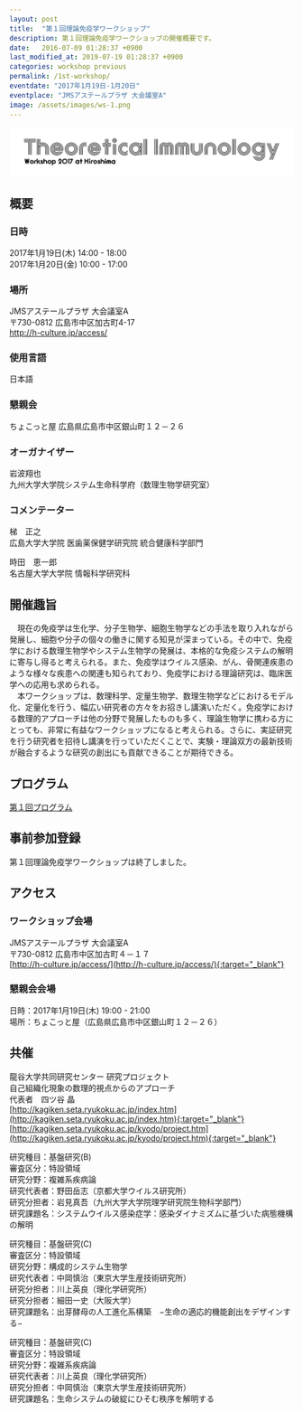 ```yaml
---
layout: post
title:  "第１回理論免疫学ワークショップ"
description: 第１回理論免疫学ワークショップの開催概要です。
date:   2016-07-09 01:28:37 +0900
last_modified_at: 2019-07-19 01:28:37 +0900
categories: workshop previous
permalink: /1st-workshop/
eventdate: "2017年1月19日-1月20日"
eventplace: "JMSアステールプラザ 大会議室A"
image: /assets/images/ws-1.png
---
```


![](/assets/images/ws-1.png "第１回理論免疫学ワークショップ")

## 概要

<div class="cf">
<div class="page-column50">
<h3>日時</h3>
<p>2017年1月19日(木) 14:00 - 18:00<br>
2017年1月20日(金) 10:00 - 17:00</p>
<h3>場所</h3>
<p>JMSアステールプラザ 大会議室A<br>
〒730-0812 広島市中区加古町4-17<br>
<a href="http://h-culture.jp/access/" target="_blank">http://h-culture.jp/access/</a></p>
<h3>使用言語</h3>
<p>日本語</p>
</div>

<div class="page-column50">
<h3>懇親会</h3>
<p>ちょこっと屋
広島県広島市中区銀山町１２－２６</p>
<h3>オーガナイザー</h3>
<p>岩波翔也<br>
九州大学大学院システム生命科学府（数理生物学研究室）</p>
<h3>コメンテーター</h3>
<p>梯　正之<br>
広島大学大学院 医歯薬保健学研究院 統合健康科学部門</p>
<p>時田　恵一郎<br>
名古屋大学大学院 情報科学研究科</p>
</div>
</div>


## 開催趣旨
　現在の免疫学は生化学、分子生物学、細胞生物学などの手法を取り入れながら発展し、細胞や分子の個々の働きに関する知見が深まっている。その中で、免疫学における数理生物学やシステム生物学の発展は、本格的な免疫システムの解明に寄与し得ると考えられる。また、免疫学はウイルス感染、がん、骨関連疾患のような様々な疾患への関連も知られており、免疫学における理論研究は、臨床医学への応用も求められる。  
　本ワークショップは、数理科学、定量生物学、数理生物学などにおけるモデル化、定量化を行う、幅広い研究者の方々をお招きし講演いただく。免疫学における数理的アプローチは他の分野で発展したものも多く、理論生物学に携わる方にとっても、非常に有益なワークショップになると考えられる。さらに、実証研究を行う研究者を招待し講演を行っていただくことで、実験・理論双方の最新技術が融合するような研究の創出にも貢献できることが期待できる。

## プログラム
[第１回プログラム](/1st-program)

## 事前参加登録
第１回理論免疫学ワークショップは終了しました。

## アクセス
### ワークショップ会場
JMSアステールプラザ 大会議室A  
〒730-0812 広島市中区加古町４－１７  
[http://h-culture.jp/access/](http://h-culture.jp/access/){:target="_blank"}

### 懇親会会場
日時：2017年1月19日(木) 19:00 - 21:00  
場所：ちょこっと屋（広島県広島市中区銀山町１２－２６）

## 共催

龍谷大学共同研究センター  研究プロジェクト  
自己組織化現象の数理的視点からのアプローチ  
代表者　四ツ谷 晶  
[http://kagiken.seta.ryukoku.ac.jp/index.htm](http://kagiken.seta.ryukoku.ac.jp/index.htm){:target="_blank"}  
[http://kagiken.seta.ryukoku.ac.jp/kyodo/project.htm](http://kagiken.seta.ryukoku.ac.jp/kyodo/project.htm){:target="_blank"}

研究種目：基盤研究(B)  
審査区分：特設領域  
研究分野：複雑系疾病論  
研究代表者：野田岳志（京都大学ウイルス研究所）  
研究分担者：岩見真吾（九州大学大学院理学研究院生物科学部門）  
研究課題名：システムウイルス感染症学：感染ダイナミズムに基づいた病態機構の解明

研究種目：基盤研究(C)  
審査区分：特設領域  
研究分野：構成的システム生物学  
研究代表者：中岡慎治（東京大学生産技術研究所）  
研究分担者：川上英良（理化学研究所）  
研究分担者：細田一史（大阪大学）  
研究課題名：出芽酵母の人工進化系構築　−生命の適応的機能創出をデザインする−

研究種目：基盤研究(C)  
審査区分：特設領域  
研究分野：複雑系疾病論  
研究代表者：川上英良（理化学研究所）  
研究分担者：中岡慎治（東京大学生産技術研究所）  
研究課題名：生命システムの破綻にひそむ秩序を解明する
